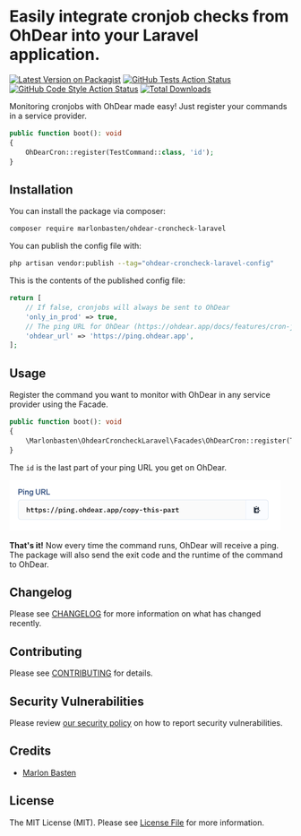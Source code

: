 # Easily integrate cronjob checks from OhDear into your Laravel application.

[![Latest Version on Packagist](https://img.shields.io/packagist/v/marlonbasten/ohdear-croncheck-laravel.svg?style=flat-square)](https://packagist.org/packages/marlonbasten/ohdear-croncheck-laravel)
[![GitHub Tests Action Status](https://img.shields.io/github/actions/workflow/status/marlonbasten/ohdear-croncheck-laravel/run-tests.yml?branch=main&label=tests&style=flat-square)](https://github.com/marlonbasten/ohdear-croncheck-laravel/actions?query=workflow%3Arun-tests+branch%3Amain)
[![GitHub Code Style Action Status](https://img.shields.io/github/actions/workflow/status/marlonbasten/ohdear-croncheck-laravel/fix-php-code-style-issues.yml?branch=main&label=code%20style&style=flat-square)](https://github.com/marlonbasten/ohdear-croncheck-laravel/actions?query=workflow%3A"Fix+PHP+code+style+issues"+branch%3Amain)
[![Total Downloads](https://img.shields.io/packagist/dt/marlonbasten/ohdear-croncheck-laravel.svg?style=flat-square)](https://packagist.org/packages/marlonbasten/ohdear-croncheck-laravel)

Monitoring cronjobs with OhDear made easy! Just register your commands in a service provider.

```php
public function boot(): void
{
    OhDearCron::register(TestCommand::class, 'id');
}
```

## Installation

You can install the package via composer:

```bash
composer require marlonbasten/ohdear-croncheck-laravel
```

You can publish the config file with:

```bash
php artisan vendor:publish --tag="ohdear-croncheck-laravel-config"
```

This is the contents of the published config file:

```php
return [
    // If false, cronjobs will always be sent to OhDear
    'only_in_prod' => true,
    // The ping URL for OhDear (https://ohdear.app/docs/features/cron-job-monitoring#php)
    'ohdear_url' => 'https://ping.ohdear.app',
];
```

## Usage

Register the command you want to monitor with OhDear in any service provider using the Facade.

```php
public function boot(): void
{
    \Marlonbasten\OhdearCroncheckLaravel\Facades\OhDearCron::register(TestCommand::class, 'id');
}
```

The `id` is the last part of your ping URL you get on OhDear.

![img.png](img.png)

<b>That's it!</b> Now every time the command runs, OhDear will receive a ping.<br />
The package will also send the exit code and the runtime of the command to OhDear.

## Changelog

Please see [CHANGELOG](CHANGELOG.md) for more information on what has changed recently.

## Contributing

Please see [CONTRIBUTING](CONTRIBUTING.md) for details.

## Security Vulnerabilities

Please review [our security policy](../../security/policy) on how to report security vulnerabilities.

## Credits

- [Marlon Basten](https://github.com/marlonbasten)

## License

The MIT License (MIT). Please see [License File](LICENSE.md) for more information.
